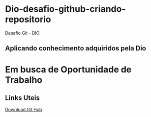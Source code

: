 # Dio-desafio-github-criando-repositorio

Desafio Git - DIO

## Aplicando conhecimento adquiridos pela Dio

# Em busca de Oportunidade de Trabalho

## Links Uteis

[Download Git Hub](https://git-scm.com/downloads/)
